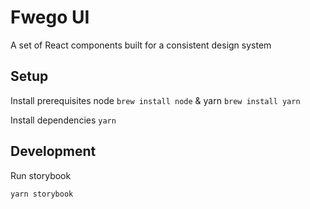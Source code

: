 # Fwego UI

A set of React components built for a consistent design system

## Setup

Install prerequisites node `brew install node` & yarn `brew install yarn`

Install dependencies `yarn`

## Development

Run storybook

```
yarn storybook
```

